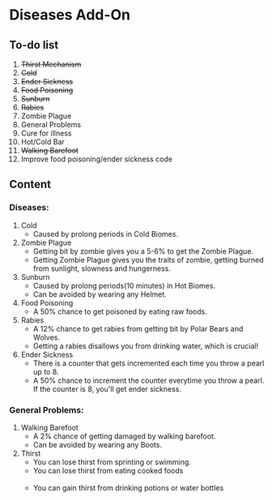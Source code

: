 # Diseases Add-On

## To-do list

1. ~~Thirst Mechanism~~
2. ~~Cold~~
3. ~~Ender Sickness~~
4. ~~Food Poisoning~~
5. ~~Sunburn~~
6. ~~Rabies~~
7. Zombie Plague
8. General Problems
9. Cure for illness
10. Hot/Cold Bar
11. ~~Walking Barefoot~~
12. Improve food poisoning/ender sickness code

## Content

### Diseases:
1. Cold
   - Caused by prolong periods in Cold Biomes.
2. Zombie Plague
   - Getting bit by zombie gives you a 5-6% to get the Zombie Plague.
   - Getting Zombie Plague gives you the traits of zombie, getting burned from sunlight, slowness and hungerness.
3. Sunburn
   - Caused by prolong periods(10 minutes) in Hot Biomes.
   - Can be avoided by wearing any Helmet.
4. Food Poisoning
   - A 50% chance to get poisoned by eating raw foods.
5. Rabies
   - A 12% chance to get rabies from getting bit by Polar Bears and Wolves.
   - Getting a rabies disallows you from drinking water, which is crucial!
6. Ender Sickness
   - There is a counter that gets incremented each time you throw a pearl up to 8.
   - A 50% chance to increment the counter everytime you throw a pearl. If the counter is 8, you'll get ender sickness.

### General Problems: 
1. Walking Barefoot<br>
   - A 2% chance of getting damaged by walking barefoot.
   - Can be avoided by wearing any Boots.
2. Thirst
   - You can lose thirst from sprinting or swimming.
   - You can lose thirst from eating cooked foods<br><br>
   - You can gain thirst from drinking potions or water bottles
